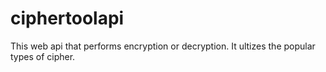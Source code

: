 # ciphertoolapi
This web api that performs encryption or decryption. It ultizes the popular types of cipher.
